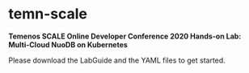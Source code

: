 # temn-scale

**Temenos SCALE Online Developer Conference 2020 Hands-on Lab:  Multi-Cloud NuoDB on Kubernetes**

Please download the LabGuide and the YAML files to get started.
